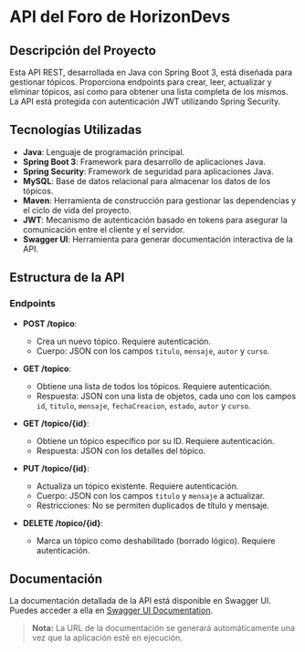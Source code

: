# API del Foro de HorizonDevs

## Descripción del Proyecto

Esta API REST, desarrollada en Java con Spring Boot 3, está diseñada para gestionar tópicos. Proporciona endpoints para crear, leer, actualizar y eliminar tópicos, así como para obtener una lista completa de los mismos. La API está protegida con autenticación JWT utilizando Spring Security.

## Tecnologías Utilizadas

- **Java**: Lenguaje de programación principal.
- **Spring Boot 3**: Framework para desarrollo de aplicaciones Java.
- **Spring Security**: Framework de seguridad para aplicaciones Java.
- **MySQL**: Base de datos relacional para almacenar los datos de los tópicos.
- **Maven**: Herramienta de construcción para gestionar las dependencias y el ciclo de vida del proyecto.
- **JWT**: Mecanismo de autenticación basado en tokens para asegurar la comunicación entre el cliente y el servidor.
- **Swagger UI**: Herramienta para generar documentación interactiva de la API.

## Estructura de la API

### Endpoints

- **POST /topico**:
    - Crea un nuevo tópico. Requiere autenticación.
    - Cuerpo: JSON con los campos `titulo`, `mensaje`, `autor` y `curso`.

- **GET /topico**:
    - Obtiene una lista de todos los tópicos. Requiere autenticación.
    - Respuesta: JSON con una lista de objetos, cada uno con los campos `id`, `titulo`, `mensaje`, `fechaCreacion`, `estado`, `autor` y `curso`.

- **GET /topico/{id}**:
    - Obtiene un tópico específico por su ID. Requiere autenticación.
    - Respuesta: JSON con los detalles del tópico.

- **PUT /topico/{id}**:
    - Actualiza un tópico existente. Requiere autenticación.
    - Cuerpo: JSON con los campos `titulo` y `mensaje` a actualizar.
    - Restricciones: No se permiten duplicados de título y mensaje.

- **DELETE /topico/{id}**:
    - Marca un tópico como deshabilitado (borrado lógico). Requiere autenticación.

## Documentación

La documentación detallada de la API está disponible en Swagger UI. Puedes acceder a ella en [Swagger UI Documentation](https://swagger.io/docs/).

> **Nota:** La URL de la documentación se generará automáticamente una vez que la aplicación esté en ejecución.

